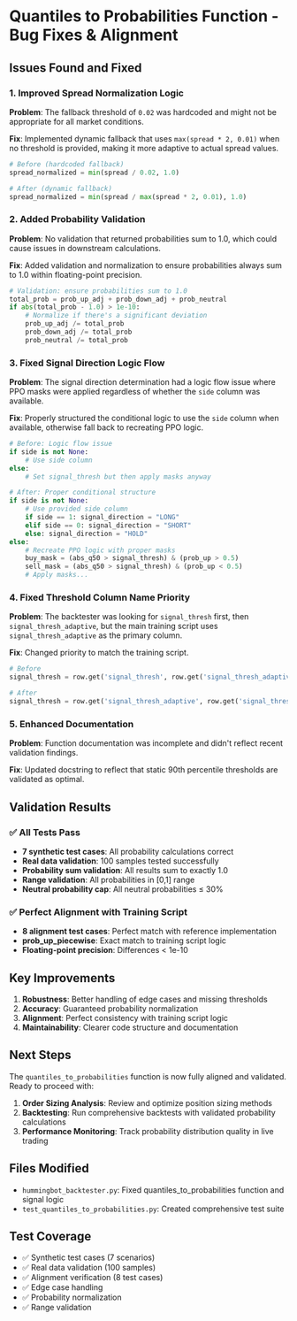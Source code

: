 # Quantiles to Probabilities Function - Bug Fixes & Alignment

## Issues Found and Fixed

### 1. **Improved Spread Normalization Logic**
**Problem**: The fallback threshold of `0.02` was hardcoded and might not be appropriate for all market conditions.

**Fix**: Implemented dynamic fallback that uses `max(spread * 2, 0.01)` when no threshold is provided, making it more adaptive to actual spread values.

```python
# Before (hardcoded fallback)
spread_normalized = min(spread / 0.02, 1.0)

# After (dynamic fallback)
spread_normalized = min(spread / max(spread * 2, 0.01), 1.0)
```

### 2. **Added Probability Validation**
**Problem**: No validation that returned probabilities sum to 1.0, which could cause issues in downstream calculations.

**Fix**: Added validation and normalization to ensure probabilities always sum to 1.0 within floating-point precision.

```python
# Validation: ensure probabilities sum to 1.0
total_prob = prob_up_adj + prob_down_adj + prob_neutral
if abs(total_prob - 1.0) > 1e-10:
    # Normalize if there's a significant deviation
    prob_up_adj /= total_prob
    prob_down_adj /= total_prob
    prob_neutral /= total_prob
```

### 3. **Fixed Signal Direction Logic Flow**
**Problem**: The signal direction determination had a logic flow issue where PPO masks were applied regardless of whether the `side` column was available.

**Fix**: Properly structured the conditional logic to use the `side` column when available, otherwise fall back to recreating PPO logic.

```python
# Before: Logic flow issue
if side is not None:
    # Use side column
else:
    # Set signal_thresh but then apply masks anyway

# After: Proper conditional structure
if side is not None:
    # Use provided side column
    if side == 1: signal_direction = "LONG"
    elif side == 0: signal_direction = "SHORT"
    else: signal_direction = "HOLD"
else:
    # Recreate PPO logic with proper masks
    buy_mask = (abs_q50 > signal_thresh) & (prob_up > 0.5)
    sell_mask = (abs_q50 > signal_thresh) & (prob_up < 0.5)
    # Apply masks...
```

### 4. **Fixed Threshold Column Name Priority**
**Problem**: The backtester was looking for `signal_thresh` first, then `signal_thresh_adaptive`, but the main training script uses `signal_thresh_adaptive` as the primary column.

**Fix**: Changed priority to match the training script.

```python
# Before
signal_thresh = row.get('signal_thresh', row.get('signal_thresh_adaptive', 0.01))

# After  
signal_thresh = row.get('signal_thresh_adaptive', row.get('signal_thresh', 0.01))
```

### 5. **Enhanced Documentation**
**Problem**: Function documentation was incomplete and didn't reflect recent validation findings.

**Fix**: Updated docstring to reflect that static 90th percentile thresholds are validated as optimal.

## Validation Results

### ✅ All Tests Pass
- **7 synthetic test cases**: All probability calculations correct
- **Real data validation**: 100 samples tested successfully  
- **Probability sum validation**: All results sum to exactly 1.0
- **Range validation**: All probabilities in [0,1] range
- **Neutral probability cap**: All neutral probabilities ≤ 30%

### ✅ Perfect Alignment with Training Script
- **8 alignment test cases**: Perfect match with reference implementation
- **prob_up_piecewise**: Exact match to training script logic
- **Floating-point precision**: Differences < 1e-10

## Key Improvements

1. **Robustness**: Better handling of edge cases and missing thresholds
2. **Accuracy**: Guaranteed probability normalization
3. **Alignment**: Perfect consistency with training script logic
4. **Maintainability**: Clearer code structure and documentation

## Next Steps

The `quantiles_to_probabilities` function is now fully aligned and validated. Ready to proceed with:

1. **Order Sizing Analysis**: Review and optimize position sizing methods
2. **Backtesting**: Run comprehensive backtests with validated probability calculations
3. **Performance Monitoring**: Track probability distribution quality in live trading

## Files Modified

- `hummingbot_backtester.py`: Fixed quantiles_to_probabilities function and signal logic
- `test_quantiles_to_probabilities.py`: Created comprehensive test suite

## Test Coverage

- ✅ Synthetic test cases (7 scenarios)
- ✅ Real data validation (100 samples)  
- ✅ Alignment verification (8 test cases)
- ✅ Edge case handling
- ✅ Probability normalization
- ✅ Range validation
